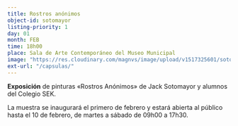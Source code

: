 ```yaml
---
title: Rostros anónimos
object-id: sotomayor
listing-priority: 1
day: 01
month: FEB
time: 18h00
place: Sala de Arte Contemporáneo del Museo Municipal
image: "https://res.cloudinary.com/magnvs/image/upload/v1517325601/sotomayor_cpl7qi.jpg"
ext-url: "/capsulas/"
---
```

**Exposición** de pinturas &laquo;Rostros Anónimos&raquo; de Jack Sotomayor y alumnos del Colegio SEK.  

La muestra se inaugurará el primero de febrero y estará abierta al público hasta el 10 de febrero, de martes a sábado de 09h00 a 17h30.
